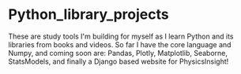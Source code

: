 # Python_library_projects
These are study tools I'm building for myself as I learn Python and its libraries from books and videos. 
So far I have the core language and Numpy, and coming soon are: Pandas, Plotly, Matplotlib, Seaborne, StatsModels, and finally a Django based website for PhysicsInsight!
